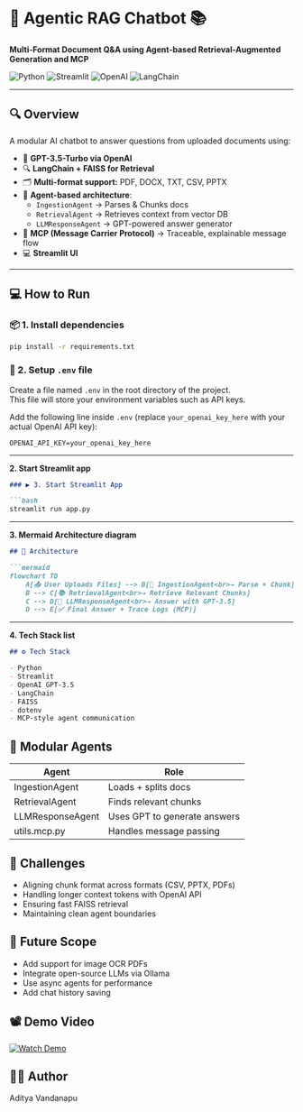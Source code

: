 # 🤖 Agentic RAG Chatbot 📚  
**Multi-Format Document Q&A using Agent-based Retrieval-Augmented Generation and MCP**

![Python](https://img.shields.io/badge/Python-3.9+-blue?logo=python)
![Streamlit](https://img.shields.io/badge/Streamlit-%E2%9D%A4-red?logo=streamlit)
![OpenAI](https://img.shields.io/badge/OpenAI-GPT--3.5--Turbo-green?logo=openai)
![LangChain](https://img.shields.io/badge/LangChain-RAG-yellow)

---

## 🔍 Overview

A modular AI chatbot to answer questions from uploaded documents using:

- 🧠 **GPT-3.5-Turbo via OpenAI**  
- 🔍 **LangChain + FAISS for Retrieval**  
- 🗂️ **Multi-format support:** PDF, DOCX, TXT, CSV, PPTX  
- 🧩 **Agent-based architecture**:  
  - `IngestionAgent` → Parses & Chunks docs  
  - `RetrievalAgent` → Retrieves context from vector DB  
  - `LLMResponseAgent` → GPT-powered answer generator  
- 🔄 **MCP (Message Carrier Protocol)** → Traceable, explainable message flow  
- 💻 **Streamlit UI**

---

## 💻 How to Run

### 📦 1. Install dependencies

```bash
pip install -r requirements.txt
```
### 🔑 2. Setup `.env` file

Create a file named `.env` in the root directory of the project.  
This file will store your environment variables such as API keys.

Add the following line inside `.env` (replace `your_openai_key_here` with your actual OpenAI API key):

```env
OPENAI_API_KEY=your_openai_key_here
```
---

**2. Start Streamlit app**

```markdown
### ▶️ 3. Start Streamlit App

```bash
streamlit run app.py
```
---

**3. Mermaid Architecture diagram**

```markdown
## 🧠 Architecture

```mermaid
flowchart TD
    A[📤 User Uploads Files] --> B[🧩 IngestionAgent<br>→ Parse + Chunk]
    B --> C[📚 RetrievalAgent<br>→ Retrieve Relevant Chunks]
    C --> D[🧠 LLMResponseAgent<br>→ Answer with GPT-3.5]
    D --> E[✅ Final Answer + Trace Logs (MCP)]
```
---

**4. Tech Stack list**

```markdown
## ⚙️ Tech Stack

- Python  
- Streamlit  
- OpenAI GPT-3.5  
- LangChain  
- FAISS  
- dotenv  
- MCP-style agent communication
```
## 🧩 Modular Agents

| Agent            | Role                         |
|------------------|------------------------------|
| IngestionAgent   | Loads + splits docs           |
| RetrievalAgent   | Finds relevant chunks         |
| LLMResponseAgent | Uses GPT to generate answers  |
| utils.mcp.py     | Handles message passing       |

## 🧠 Challenges

- Aligning chunk format across formats (CSV, PPTX, PDFs)  
- Handling longer context tokens with OpenAI API  
- Ensuring fast FAISS retrieval  
- Maintaining clean agent boundaries  

## 🚀 Future Scope

- Add support for image OCR PDFs  
- Integrate open-source LLMs via Ollama  
- Use async agents for performance  
- Add chat history saving  
## 📽️ Demo Video

[![Watch Demo](https://img.shields.io/badge/Watch-Demo-blue?logo=video)](https://drive.google.com/file/d/1qXjHp9lNQCcrAF-PuVv3r3uTxwTa-oEE/view?usp=sharing)

## 👨‍💻 Author

Aditya Vandanapu
